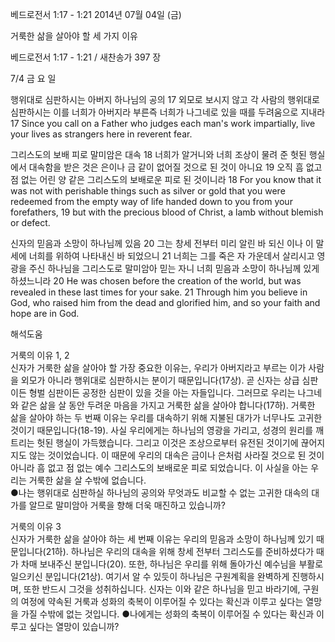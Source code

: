 베드로전서 1:17 - 1:21 
2014년 07월 04일 (금)

거룩한 삶을 살아야 할 세 가지 이유



베드로전서 1:17 - 1:21 / 새찬송가 397 장




7/4 금 요 일

행위대로 심판하시는 아버지 하나님의 공의
17 외모로 보시지 않고 각 사람의 행위대로 심판하시는 이를 너희가 아버지라 부른즉 너희가 나그네로 있을 때를 두려움으로 지내라
17 Since you call on a Father who judges each man's work impartially, live your lives as strangers here in reverent fear.   

그리스도의 보배 피로 말미암은 대속
18 너희가 알거니와 너희 조상이 물려 준 헛된 행실에서 대속함을 받은 것은 은이나 금 같이 없어질 것으로 된 것이 아니요 19 오직 흠 없고 점 없는 어린 양 같은 그리스도의 보배로운 피로 된 것이니라
18 For you know that it was not with perishable things such as silver or gold that you were redeemed from the empty way of life handed down to you from your forefathers, 19 but with the precious blood of Christ, a lamb without blemish or defect. 

신자의 믿음과 소망이 하나님께 있음 
20 그는 창세 전부터 미리 알린 바 되신 이나 이 말세에 너희를 위하여 나타내신 바 되었으니 21 너희는 그를 죽은 자 가운데서 살리시고 영광을 주신 하나님을 그리스도로 말미암아 믿는 자니 너희 믿음과 소망이 하나님께 있게 하셨느니라
20 He was chosen before the creation of the world, but was revealed in these last times for your sake. 21 Through him you believe in God, who raised him from the dead and glorified him, and so your faith and hope are in God.

해석도움





거룩의 이유 1, 2  
신자가 거룩한 삶을 살아야 할 가장 중요한 이유는, 우리가 아버지라고 부르는 이가 사람을 외모가 아니라 행위대로 심판하시는 분이기 때문입니다(17상). 곧 신자는 상급 심판이든 형벌 심판이든 공정한 심판이 있을 것을 아는 자들입니다. 그러므로 우리는 나그네와 같은 삶을 살 동안 두려운 마음을 가지고 거룩한 삶을 살아야 합니다(17하). 거룩한 삶을 살아야 하는 두 번째 이유는 우리를 대속하기 위해 지불된 대가가 너무나도 고귀한 것이기 때문입니다(18-19). 사실 우리에게는 하나님의 영광을 가리고, 성경의 원리를 깨트리는 헛된 행실이 가득했습니다. 그리고 이것은 조상으로부터 유전된 것이기에 끊어지지도 않는 것이었습니다. 이 때문에 우리의 대속은 금이나 은처럼 사라질 것으로 된 것이 아니라 흠 없고 점 없는 예수 그리스도의 보배로운 피로 되었습니다. 이 사실을 아는 우리는 거룩한 삶을 살 수밖에 없습니다.    
●나는 행위대로 심판하실 하나님의 공의와 무엇과도 비교할 수 없는 고귀한 대속의 대가를 알므로 말미암아 거룩을 향해 더욱 매진하고 있습니까? 

거룩의 이유 3  
신자가 거룩한 삶을 살아야 하는 세 번째 이유는 우리의 믿음과 소망이 하나님께 있기 때문입니다(21하). 하나님은 우리의 대속을 위해 창세 전부터 그리스도를 준비하셨다가 때가 차매 보내주신 분입니다(20). 또한, 하나님은 우리를 위해 돌아가신 예수님을 부활로 일으키신 분입니다(21상). 여기서 알 수 있듯이 하나님은 구원계획을 완벽하게 진행하시며, 또한 반드시 그것을 성취하십니다. 신자는 이와 같은 하나님을 믿고 바라기에, 구원의 여정에 약속된 거룩과 성화의 축복이 이루어질 수 있다는 확신과 이루고 싶다는 열망을 가질 수밖에 없는 것입니다. 
●나에게는 성화의 축복이 이루어질 수 있다는 확신과 이루고 싶다는 열망이 있습니까?